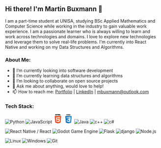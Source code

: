 ## Hi there! I'm Martin Buxmann 👋
I am a part-time student at UNISA, studying BSc Applied Mathematics and Computer Science while working in the industry to gain valuable work experience. I am a passionate learner who is always willing to learn and work across technologies and domains. I love to explore new technologies and leverage them to solve real-life problems. I'm currently into React Native and working on my Data Structures and Algorithms.

### About Me:

- 🔭 I’m currently looking into software development
- 🌱 I’m currently learning data structures and algorithms
- 👯 I’m looking to collaborate on open source projects
- 💬 Ask me about anything, would love to help!
- 📫 How to reach me: [Portfolio](https://buxmann.dev) | [LinkedIn](https://linkedin.com/in/mbuxmann) | [mbuxmann@outlook.com](mailto://mbuxmann@outlook.com)

### Tech Stack: 

<img alt="Python" src="https://img.shields.io/badge/Python-3776AB?style=for-the-badge&logo=python&logoColor=white
"/> <img alt="JavaScript" src="https://img.icons8.com/color/30/000000/javascript.png"/> <img alt="HTML5" height="30px" src="https://raw.githubusercontent.com/github/explore/80688e429a7d4ef2fca1e82350fe8e3517d3494d/topics/html/html.png" > <img alt="CSS3" height="30px" src="https://raw.githubusercontent.com/github/explore/80688e429a7d4ef2fca1e82350fe8e3517d3494d/topics/css/css.png"> <img alt="Java" src="https://img.icons8.com/color/30/000000/java-coffee-cup-logo.png"/> <img alt="c++" src="https://img.icons8.com/color/30/000000/c-plus-plus-logo.png"/> <img alt="c#" src="https://img.icons8.com/color/30/000000/c-sharp-logo.png"/>

<img height="30px" alt="React Native / React" src="https://cdn4.iconfinder.com/data/icons/logos-3/600/React.js_logo-512.png"/> <img height="30px" alt="Godot Game Engine" src="https://upload.wikimedia.org/wikipedia/commons/6/6a/Godot_icon.svg"/>  <img alt="Flask" height="30px" src="https://www.vectorlogo.zone/logos/pocoo_flask/pocoo_flask-icon.svg"/> <img height="30px" alt="django" src="https://www.justinszczurowski.com/images/skills/django.png"/> <img alt="Node.js" height="30px" src="https://upload.wikimedia.org/wikipedia/commons/d/d9/Node.js_logo.svg"/> 

<img alt="Linux" src="https://img.icons8.com/color/30/000000/linux.png"/> <img alt="Windows" src="https://img.icons8.com/color/30/000000/windows-logo.png"/> <img alt="Git" src="https://img.icons8.com/color/30/000000/git.png"/>
